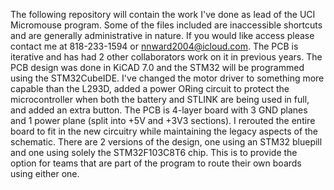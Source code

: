 The following repository will contain the work I've done as lead of the UCI Micromouse program. Some of the files included are inaccessible shortcuts and are generally administrative in nature. If you would like access please contact me at 818-233-1594 or nnward2004@icloud.com. 
The PCB is iterative and has had 2 other collaborators work on it in previous years. The PCB design was done in KiCAD 7.0 and the STM32 will be programmed using the STM32CubeIDE. I've changed the motor driver to something more capable than the L293D, added a power ORing circuit to protect the microcontroller when both the battery and STLINK are being used in full, and added an extra button. The PCB is 4-layer board with 3 GND planes and 1 power plane (split into +5V and +3V3 sections). I rerouted the entire board to fit in the new circuitry while maintaining the legacy aspects of the schematic. 
There are 2 versions of the design, one using an STM32 bluepill and one using solely the STM32F103C8T6 chip. This is to provide the option for teams that are part of the program to route their own boards using either one. 
